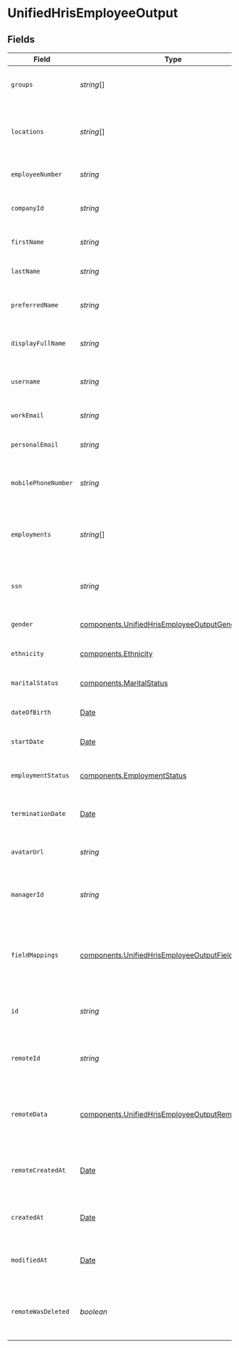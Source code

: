 # UnifiedHrisEmployeeOutput


## Fields

| Field                                                                                                                  | Type                                                                                                                   | Required                                                                                                               | Description                                                                                                            | Example                                                                                                                |
| ---------------------------------------------------------------------------------------------------------------------- | ---------------------------------------------------------------------------------------------------------------------- | ---------------------------------------------------------------------------------------------------------------------- | ---------------------------------------------------------------------------------------------------------------------- | ---------------------------------------------------------------------------------------------------------------------- |
| `groups`                                                                                                               | *string*[]                                                                                                             | :heavy_minus_sign:                                                                                                     | The groups the employee belongs to                                                                                     | [<br/>"Group1",<br/>"Group2"<br/>]                                                                                     |
| `locations`                                                                                                            | *string*[]                                                                                                             | :heavy_minus_sign:                                                                                                     | UUIDs of the of the Location associated with the company                                                               | [<br/>"801f9ede-c698-4e66-a7fc-48d19eebaa4f"<br/>]                                                                     |
| `employeeNumber`                                                                                                       | *string*                                                                                                               | :heavy_minus_sign:                                                                                                     | The employee number                                                                                                    | EMP001                                                                                                                 |
| `companyId`                                                                                                            | *string*                                                                                                               | :heavy_minus_sign:                                                                                                     | The UUID of the associated company                                                                                     | 801f9ede-c698-4e66-a7fc-48d19eebaa4f                                                                                   |
| `firstName`                                                                                                            | *string*                                                                                                               | :heavy_minus_sign:                                                                                                     | The first name of the employee                                                                                         | John                                                                                                                   |
| `lastName`                                                                                                             | *string*                                                                                                               | :heavy_minus_sign:                                                                                                     | The last name of the employee                                                                                          | Doe                                                                                                                    |
| `preferredName`                                                                                                        | *string*                                                                                                               | :heavy_minus_sign:                                                                                                     | The preferred name of the employee                                                                                     | Johnny                                                                                                                 |
| `displayFullName`                                                                                                      | *string*                                                                                                               | :heavy_minus_sign:                                                                                                     | The full display name of the employee                                                                                  | John Doe                                                                                                               |
| `username`                                                                                                             | *string*                                                                                                               | :heavy_minus_sign:                                                                                                     | The username of the employee                                                                                           | johndoe                                                                                                                |
| `workEmail`                                                                                                            | *string*                                                                                                               | :heavy_minus_sign:                                                                                                     | The work email of the employee                                                                                         | john.doe@company.com                                                                                                   |
| `personalEmail`                                                                                                        | *string*                                                                                                               | :heavy_minus_sign:                                                                                                     | The personal email of the employee                                                                                     | john.doe@personal.com                                                                                                  |
| `mobilePhoneNumber`                                                                                                    | *string*                                                                                                               | :heavy_minus_sign:                                                                                                     | The mobile phone number of the employee                                                                                | +1234567890                                                                                                            |
| `employments`                                                                                                          | *string*[]                                                                                                             | :heavy_minus_sign:                                                                                                     | The employments of the employee                                                                                        | [<br/>"801f9ede-c698-4e66-a7fc-48d19eebaa4f",<br/>"801f9ede-c698-4e66-a7fc-48d19eebaa4f"<br/>]                         |
| `ssn`                                                                                                                  | *string*                                                                                                               | :heavy_minus_sign:                                                                                                     | The Social Security Number of the employee                                                                             | 123-45-6789                                                                                                            |
| `gender`                                                                                                               | [components.UnifiedHrisEmployeeOutputGender](../../models/components/unifiedhrisemployeeoutputgender.md)               | :heavy_minus_sign:                                                                                                     | The gender of the employee                                                                                             | MALE                                                                                                                   |
| `ethnicity`                                                                                                            | [components.Ethnicity](../../models/components/ethnicity.md)                                                           | :heavy_minus_sign:                                                                                                     | The ethnicity of the employee                                                                                          | AMERICAN_INDIAN_OR_ALASKA_NATIVE                                                                                       |
| `maritalStatus`                                                                                                        | [components.MaritalStatus](../../models/components/maritalstatus.md)                                                   | :heavy_minus_sign:                                                                                                     | The marital status of the employee                                                                                     | Married                                                                                                                |
| `dateOfBirth`                                                                                                          | [Date](https://developer.mozilla.org/en-US/docs/Web/JavaScript/Reference/Global_Objects/Date)                          | :heavy_minus_sign:                                                                                                     | The date of birth of the employee                                                                                      | 1990-01-01                                                                                                             |
| `startDate`                                                                                                            | [Date](https://developer.mozilla.org/en-US/docs/Web/JavaScript/Reference/Global_Objects/Date)                          | :heavy_minus_sign:                                                                                                     | The start date of the employee                                                                                         | 2020-01-01                                                                                                             |
| `employmentStatus`                                                                                                     | [components.EmploymentStatus](../../models/components/employmentstatus.md)                                             | :heavy_minus_sign:                                                                                                     | The employment status of the employee                                                                                  | ACTIVE                                                                                                                 |
| `terminationDate`                                                                                                      | [Date](https://developer.mozilla.org/en-US/docs/Web/JavaScript/Reference/Global_Objects/Date)                          | :heavy_minus_sign:                                                                                                     | The termination date of the employee                                                                                   | 2025-01-01                                                                                                             |
| `avatarUrl`                                                                                                            | *string*                                                                                                               | :heavy_minus_sign:                                                                                                     | The URL of the employee's avatar                                                                                       | https://example.com/avatar.jpg                                                                                         |
| `managerId`                                                                                                            | *string*                                                                                                               | :heavy_minus_sign:                                                                                                     | UUID of the manager (employee) of the employee                                                                         | 801f9ede-c698-4e66-a7fc-48d19eebaa4f                                                                                   |
| `fieldMappings`                                                                                                        | [components.UnifiedHrisEmployeeOutputFieldMappings](../../models/components/unifiedhrisemployeeoutputfieldmappings.md) | :heavy_minus_sign:                                                                                                     | The custom field mappings of the object between the remote 3rd party & Panora                                          | {<br/>"custom_field_1": "value1",<br/>"custom_field_2": "value2"<br/>}                                                 |
| `id`                                                                                                                   | *string*                                                                                                               | :heavy_minus_sign:                                                                                                     | The UUID of the employee record                                                                                        | 801f9ede-c698-4e66-a7fc-48d19eebaa4f                                                                                   |
| `remoteId`                                                                                                             | *string*                                                                                                               | :heavy_minus_sign:                                                                                                     | The remote ID of the employee in the context of the 3rd Party                                                          | employee_1234                                                                                                          |
| `remoteData`                                                                                                           | [components.UnifiedHrisEmployeeOutputRemoteData](../../models/components/unifiedhrisemployeeoutputremotedata.md)       | :heavy_minus_sign:                                                                                                     | The remote data of the employee in the context of the 3rd Party                                                        | {<br/>"raw_data": {<br/>"additional_field": "some value"<br/>}<br/>}                                                   |
| `remoteCreatedAt`                                                                                                      | [Date](https://developer.mozilla.org/en-US/docs/Web/JavaScript/Reference/Global_Objects/Date)                          | :heavy_minus_sign:                                                                                                     | The date when the employee was created in the 3rd party system                                                         | 2024-10-01T12:00:00Z                                                                                                   |
| `createdAt`                                                                                                            | [Date](https://developer.mozilla.org/en-US/docs/Web/JavaScript/Reference/Global_Objects/Date)                          | :heavy_minus_sign:                                                                                                     | The created date of the employee record                                                                                | 2024-10-01T12:00:00Z                                                                                                   |
| `modifiedAt`                                                                                                           | [Date](https://developer.mozilla.org/en-US/docs/Web/JavaScript/Reference/Global_Objects/Date)                          | :heavy_minus_sign:                                                                                                     | The last modified date of the employee record                                                                          | 2024-10-01T12:00:00Z                                                                                                   |
| `remoteWasDeleted`                                                                                                     | *boolean*                                                                                                              | :heavy_minus_sign:                                                                                                     | Indicates if the employee was deleted in the remote system                                                             | false                                                                                                                  |